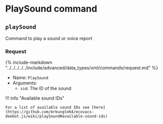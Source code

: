 # PlaySound command

## `playSound`

Command to play a sound or voice report

### Request

{%
   include-markdown "../../../../../include/advanced/data_types/xml/commands/request.md"
%}

- Name: `PlaySound`
- Arguments:
  - `sid`: The ID of the sound

!!! info "Available sound IDs"

    For a list of available sound IDs see [here](https://github.com/mrbungle64/ecovacs-deebot.js/wiki/playSound#available-sound-ids)
